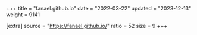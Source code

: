 +++
title = "fanael.github.io"
date = "2022-03-22"
updated = "2023-12-13"
weight = 9141

[extra]
source = "https://fanael.github.io/"
ratio = 52
size = 9
+++
